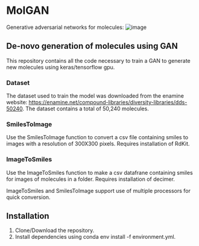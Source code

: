 # MolGAN
Generative adversarial networks for molecules:
![image](https://user-images.githubusercontent.com/51278890/173227301-c8d644d8-77f3-44c0-8ca6-75550335871b.png)

## De-novo generation of molecules using GAN
This repository contains all the code necessary to train a GAN to generate new molecules using keras/tensorflow gpu.

### Dataset
The dataset used to train the model was downloaded from the enamine website: https://enamine.net/compound-libraries/diversity-libraries/dds-50240.
The dataset contains a total of 50,240 molecules.

### SmilesToImage
Use the SmilesToImage function to convert a csv file containing smiles to images with a resolution of 300X300 pixels.
Requires installation of RdKit.

### ImageToSmiles
Use the ImageToSmiles function to make a csv datafrane containing smiles for images of molecules in a folder.
Requires installation of decimer.

ImageToSmiles and SmilesToImage support use of multiple processors for quick conversion.

## Installation
1. Clone/Download the repository.
2. Install dependencies using conda env install -f environment.yml.
 
